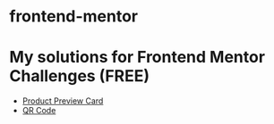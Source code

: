 # frontend-mentor

# My solutions for Frontend Mentor Challenges (FREE)

* [Product Preview Card](https://bakanano-product-preview-card.netlify.app/)
* [QR Code](https://bakanano-qr-code.netlify.app/)